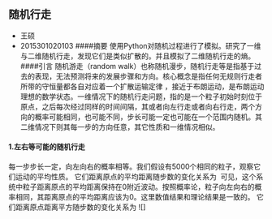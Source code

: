 ## 随机行走
* 王硕
* 2015301020103
####摘要
使用Python对随机过程进行了模拟。研究了一维与二维随机行走，发现它们是类似扩散的。并且模拟了二维随机行走的熵。
####引言
随机游走（random walk）也称随机漫步，随机行走等是指基于过去的表现，无法预测将来的发展步骤和方向。核心概念是指任何无规则行走者所带的守恒量都各自对应着一个扩散运输定律 ，接近于布朗运动，是布朗运动理想的数学状态。一维情况下的随机行走问题，指的是一个粒子初始时刻位于原点，之后每次经过同样的时间间隔，其或者向左行走或者向右行走，两个方向的概率可能相同，也可能不同，步长可能一定也可能在一个范围内随机。其二维情况下则其每一步的方向任意，其它性质和一维情况相似。
#### 1.左右等可能的随机行走
每一步步长一定，向左向右的概率相等。我们假设有5000个相同的粒子，观察它们运动的平均性质。
它们距离原点的平均距离随步数的变化关系为
![]()
可见，这个系统中粒子距离原点的平均距离保持在0附近波动。按照概率论，粒子向左向右的概率相同，其距离原点的平均距离应该为0。这里数值结果和理论结果是一致的。
它们距离原点距离平方随步数的变化关系为
![]
